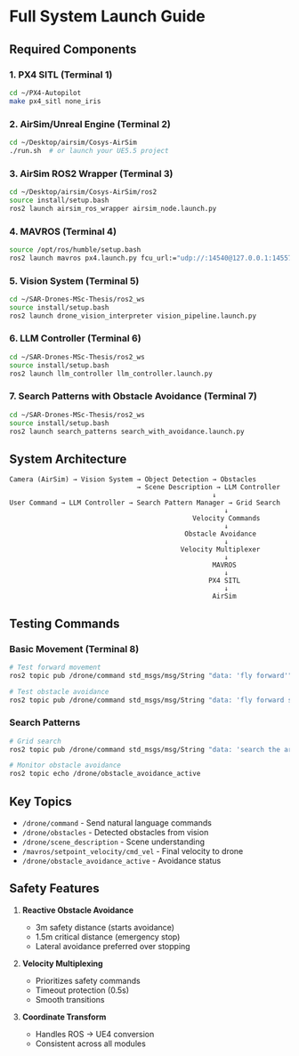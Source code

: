 # Full System Launch Guide

## Required Components

### 1. PX4 SITL (Terminal 1)
```bash
cd ~/PX4-Autopilot
make px4_sitl none_iris
```

### 2. AirSim/Unreal Engine (Terminal 2)
```bash
cd ~/Desktop/airsim/Cosys-AirSim
./run.sh  # or launch your UE5.5 project
```

### 3. AirSim ROS2 Wrapper (Terminal 3)
```bash
cd ~/Desktop/airsim/Cosys-AirSim/ros2
source install/setup.bash
ros2 launch airsim_ros_wrapper airsim_node.launch.py
```

### 4. MAVROS (Terminal 4)
```bash
source /opt/ros/humble/setup.bash
ros2 launch mavros px4.launch.py fcu_url:="udp://:14540@127.0.0.1:14557"
```

### 5. Vision System (Terminal 5)
```bash
cd ~/SAR-Drones-MSc-Thesis/ros2_ws
source install/setup.bash
ros2 launch drone_vision_interpreter vision_pipeline.launch.py
```

### 6. LLM Controller (Terminal 6)
```bash
cd ~/SAR-Drones-MSc-Thesis/ros2_ws
source install/setup.bash
ros2 launch llm_controller llm_controller.launch.py
```

### 7. Search Patterns with Obstacle Avoidance (Terminal 7)
```bash
cd ~/SAR-Drones-MSc-Thesis/ros2_ws
source install/setup.bash
ros2 launch search_patterns search_with_avoidance.launch.py
```

## System Architecture

```
Camera (AirSim) → Vision System → Object Detection → Obstacles
                                → Scene Description → LLM Controller
                                                   ↓
User Command → LLM Controller → Search Pattern Manager → Grid Search
                                                      ↓
                                              Velocity Commands
                                                      ↓
                                            Obstacle Avoidance
                                                      ↓
                                           Velocity Multiplexer
                                                      ↓
                                                   MAVROS
                                                      ↓
                                                  PX4 SITL
                                                      ↓
                                                   AirSim
```

## Testing Commands

### Basic Movement (Terminal 8)
```bash
# Test forward movement
ros2 topic pub /drone/command std_msgs/msg/String "data: 'fly forward'" --once

# Test obstacle avoidance
ros2 topic pub /drone/command std_msgs/msg/String "data: 'fly forward slowly'" --once
```

### Search Patterns
```bash
# Grid search
ros2 topic pub /drone/command std_msgs/msg/String "data: 'search the area with grid pattern'" --once

# Monitor obstacle avoidance
ros2 topic echo /drone/obstacle_avoidance_active
```

## Key Topics

- `/drone/command` - Send natural language commands
- `/drone/obstacles` - Detected obstacles from vision
- `/drone/scene_description` - Scene understanding
- `/mavros/setpoint_velocity/cmd_vel` - Final velocity to drone
- `/drone/obstacle_avoidance_active` - Avoidance status

## Safety Features

1. **Reactive Obstacle Avoidance**
   - 3m safety distance (starts avoidance)
   - 1.5m critical distance (emergency stop)
   - Lateral avoidance preferred over stopping

2. **Velocity Multiplexing**
   - Prioritizes safety commands
   - Timeout protection (0.5s)
   - Smooth transitions

3. **Coordinate Transform**
   - Handles ROS → UE4 conversion
   - Consistent across all modules
